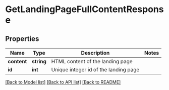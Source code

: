 # GetLandingPageFullContentResponse

## Properties
Name | Type | Description | Notes
------------ | ------------- | ------------- | -------------
**content** | **string** | HTML content of the landing page | 
**id** | **int** | Unique integer id of the landing page | 

[[Back to Model list]](../README.md#documentation-for-models) [[Back to API list]](../README.md#documentation-for-api-endpoints) [[Back to README]](../README.md)


